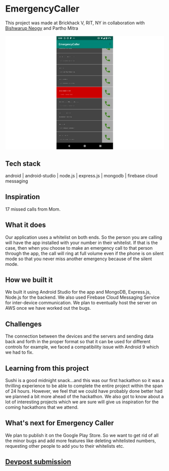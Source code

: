 # EmergencyCaller
This project was made at Brickhack V, RIT, NY in collaboration with [Bishwarup Neogy](https://github.com/bishneo) and Partho Mitra<br/><br/>
![Red means ring](emergency_caller_1.jpg)

## Tech stack
android | android-studio | node.js | express.js | mongodb | firebase cloud messaging

## Inspiration
17 missed calls from Mom.

## What it does
Our application uses a whitelist on both ends. So the person you are calling will have the app installed with your number in their whitelist. If that is the case, then when you choose to make an emergency call to that person through the app, the call will ring at full volume even if the phone is on silent mode so that you never miss another emergency because of the silent mode.

## How we built it
We built it using Android Studio for the app and MongoDB, Express.js, Node.js for the backend. We also used Firebase Cloud Messaging Service for inter-device communication. We plan to eventually host the server on AWS once we have worked out the bugs.

## Challenges
The connection between the devices and the servers and sending data back and forth in the proper format so that it can be used for different controls for example, we faced a compatibility issue with Android 9 which we had to fix.

## Learning from this project
Sushi is a good midnight snack...and this was our first hackathon so it was a thrilling experience to be able to complete the entire project within the span of 24 hours. However, we feel that we could have probably done better had we planned a bit more ahead of the hackathon. We also got to know about a lot of interesting projects which we are sure will give us inspiration for the coming hackathons that we attend.

## What's next for Emergency Caller
We plan to publish it on the Google Play Store. So we want to get rid of all the minor bugs and add more features like deleting whitelisted numbers, requesting other people to add you to their whitelists etc.

## [Devpost submission](https://devpost.com/software/emergency-caller)
